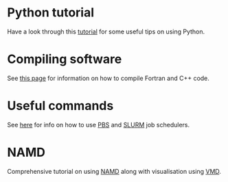 # Python tutorial

Have a look through this [tutorial](Tutorials/python_tutorial.md) for some useful tips on using Python. 

# Compiling software

See [this page](Tutorials/compilation.md) for information on how to compile Fortran and C++ code.

# Useful commands

See [here](Tutorials/useful_commands.md) for info on how to use
[PBS](https://www.pbsworks.com/PBSProduct.aspx?n=Altair-PBS-Professional&c=Overview-and-Capabilities)
and [SLURM](https://slurm.schedmd.com/) job schedulers.

# NAMD

Comprehensive tutorial on using [NAMD](http://www.ks.uiuc.edu/Research/namd) along with visualisation using [VMD](https://www.ks.uiuc.edu/Research/vmd).
